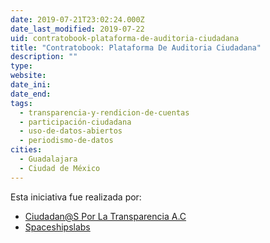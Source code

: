```yaml
---
date: 2019-07-21T23:02:24.000Z
date_last_modified: 2019-07-22
uid: contratobook-plataforma-de-auditoria-ciudadana
title: "Contratobook: Plataforma De Auditoria Ciudadana"
description: ""
type: 
website: 
date_ini: 
date_end: 
tags:
  - transparencia-y-rendicion-de-cuentas
  - participación-ciudadana
  - uso-de-datos-abiertos
  - periodismo-de-datos
cities: 
  - Guadalajara
  - Ciudad de México
---
```


Esta iniciativa fue realizada por:

- [Ciudadan@S Por La Transparencia A.C](/i/ciudadan-s-por-la-transparencia-a-c.html)
- [Spaceshipslabs](/i/spaceshipslabs.html)
